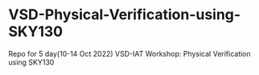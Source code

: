 # VSD-Physical-Verification-using-SKY130
Repo for 5 day(10-14 Oct 2022) VSD-IAT Workshop: Physical Verification using SKY130
